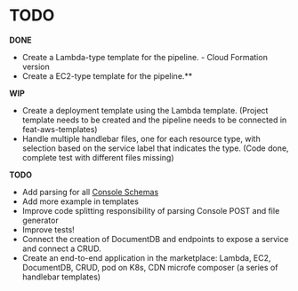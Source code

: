 # TODO

**DONE**

- Create a Lambda-type template for the pipeline. - Cloud Formation version
- Create a EC2-type template for the pipeline.**

**WIP**

- Create a deployment template using the Lambda template. (Project template needs to be created and the pipeline needs to be connected in feat-aws-templates)
- Handle multiple handlebar files, one for each resource type, with selection based on the service label that indicates the type. (Code done, complete test with different files missing)

**TODO**

- Add parsing for all [Console Schemas](https://docs.mia-platform.eu/docs/console/company-configuration/providers/extensions/orchestrator-generator/overview#service-data-model)
- Add more example in templates
- Improve code splitting responsibility of parsing Console POST and file generator
- Improve tests!
- Connect the creation of DocumentDB and endpoints to expose a service and connect a CRUD.
- Create an end-to-end application in the marketplace: Lambda, EC2, DocumentDB, CRUD, pod on K8s, CDN microfe composer (a series of handlebar templates)
